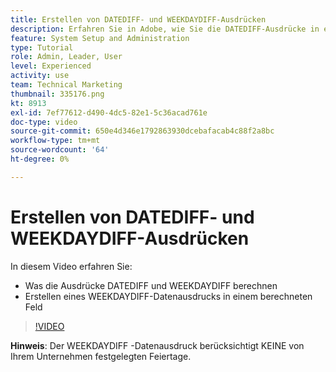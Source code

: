```yaml
---
title: Erstellen von DATEDIFF- und WEEKDAYDIFF-Ausdrücken
description: Erfahren Sie in Adobe, wie Sie die DATEDIFF-Ausdrücke in einem berechneten Feld verwenden und erstellen [!DNL Workfront].
feature: System Setup and Administration
type: Tutorial
role: Admin, Leader, User
level: Experienced
activity: use
team: Technical Marketing
thumbnail: 335176.png
kt: 8913
exl-id: 7ef77612-d490-4dc5-82e1-5c36acad761e
doc-type: video
source-git-commit: 650e4d346e1792863930dcebafacab4c88f2a8bc
workflow-type: tm+mt
source-wordcount: '64'
ht-degree: 0%

---
```


# Erstellen von DATEDIFF- und WEEKDAYDIFF-Ausdrücken

In diesem Video erfahren Sie:

* Was die Ausdrücke DATEDIFF und WEEKDAYDIFF berechnen
* Erstellen eines WEEKDAYDIFF-Datenausdrucks in einem berechneten Feld

>[!VIDEO](https://video.tv.adobe.com/v/335176/?quality=12&learn=on)

**Hinweis**: Der WEEKDAYDIFF -Datenausdruck berücksichtigt KEINE von Ihrem Unternehmen festgelegten Feiertage.
